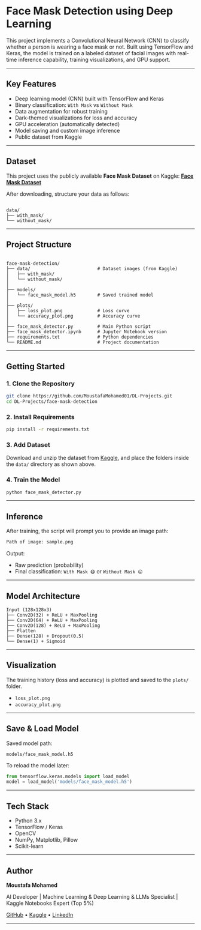 # Face Mask Detection using Deep Learning

This project implements a Convolutional Neural Network (CNN) to classify whether a person is wearing a face mask or not. Built using TensorFlow and Keras, the model is trained on a labeled dataset of facial images with real-time inference capability, training visualizations, and GPU support.

---

## Key Features

- Deep learning model (CNN) built with TensorFlow and Keras
- Binary classification: `With Mask` vs `Without Mask`
- Data augmentation for robust training
- Dark-themed visualizations for loss and accuracy
- GPU acceleration (automatically detected)
- Model saving and custom image inference
- Public dataset from Kaggle

---

## Dataset

This project uses the publicly available **Face Mask Dataset** on Kaggle:
**[Face Mask Dataset](https://www.kaggle.com/datasets/omkargurav/face-mask-dataset)**

After downloading, structure your data as follows:

```

data/
├── with_mask/
└── without_mask/

```

---

## Project Structure

```

face-mask-detection/
├── data/                         # Dataset images (from Kaggle)
│   ├── with_mask/
│   └── without_mask/
│
├── models/
│   └── face_mask_model.h5        # Saved trained model
│
├── plots/
│   ├── loss_plot.png             # Loss curve
│   └── accuracy_plot.png         # Accuracy curve
│
├── face_mask_detector.py         # Main Python script
├── face_mask_detector.ipynb      # Jupyter Notebook version
├── requirements.txt              # Python dependencies
└── README.md                     # Project documentation

````

---

## Getting Started

### 1. Clone the Repository

```bash
git clone https://github.com/MoustafaMohamed01/DL-Projects.git
cd DL-Projects/face-mask-detection
````

### 2. Install Requirements

```bash
pip install -r requirements.txt
```

### 3. Add Dataset

Download and unzip the dataset from [Kaggle](https://www.kaggle.com/datasets/omkargurav/face-mask-dataset), and place the folders inside the `data/` directory as shown above.

### 4. Train the Model

```bash
python face_mask_detector.py
```

---

## Inference

After training, the script will prompt you to provide an image path:

```bash
Path of image: sample.png
```

Output:

* Raw prediction (probability)
* Final classification: `With Mask 😷` or `Without Mask 😐`

---

## Model Architecture

```text
Input (128x128x3)
├── Conv2D(32) + ReLU + MaxPooling
├── Conv2D(64) + ReLU + MaxPooling
├── Conv2D(128) + ReLU + MaxPooling
├── Flatten
├── Dense(128) + Dropout(0.5)
└── Dense(1) + Sigmoid
```

---

## Visualization

The training history (loss and accuracy) is plotted and saved to the `plots/` folder.

* `loss_plot.png`
* `accuracy_plot.png`

---

## Save & Load Model

Saved model path:

```
models/face_mask_model.h5
```

To reload the model later:

```python
from tensorflow.keras.models import load_model
model = load_model('models/face_mask_model.h5')
```

---

## Tech Stack

* Python 3.x
* TensorFlow / Keras
* OpenCV
* NumPy, Matplotlib, Pillow
* Scikit-learn

---

## Author

**Moustafa Mohamed**

AI Developer | Machine Learning & Deep Learning & LLMs Specialist | Kaggle Notebooks Expert (Top 5%)

[GitHub](https://github.com/MoustafaMohamed01) • [Kaggle](https://www.kaggle.com/moustafamohamed01) • [LinkedIn](https://www.linkedin.com/in/moustafamohamed01/)

---
